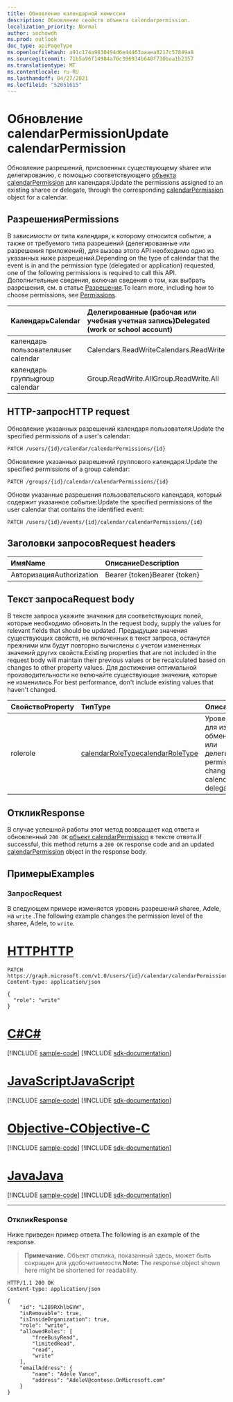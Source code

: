 ```yaml
---
title: Обновление календарной комиссии
description: Обновление свойств объекта calendarpermission.
localization_priority: Normal
author: sochowdh
ms.prod: outlook
doc_type: apiPageType
ms.openlocfilehash: a91c174a9830494d6e44463aaaea8217c57849a8
ms.sourcegitcommit: 71b5a96f14984a76c386934b648f730baa1b2357
ms.translationtype: MT
ms.contentlocale: ru-RU
ms.lasthandoff: 04/27/2021
ms.locfileid: "52051615"
---
```

# <a name="update-calendarpermission"></a><span data-ttu-id="a3461-103">Обновление calendarPermission</span><span class="sxs-lookup"><span data-stu-id="a3461-103">Update calendarPermission</span></span>

<span data-ttu-id="a3461-104">Обновление разрешений, присвоенных существующему sharee или делегированию, с помощью соответствующего [объекта calendarPermission](../resources/calendarpermission.md) для календаря.</span><span class="sxs-lookup"><span data-stu-id="a3461-104">Update the permissions assigned to an existing sharee or delegate, through the corresponding [calendarPermission](../resources/calendarpermission.md) object for a calendar.</span></span>

## <a name="permissions"></a><span data-ttu-id="a3461-105">Разрешения</span><span class="sxs-lookup"><span data-stu-id="a3461-105">Permissions</span></span>

<span data-ttu-id="a3461-106">В зависимости от типа календаря, к которому относится событие, а также от требуемого типа разрешений (делегированные или разрешения приложений), для вызова этого API необходимо одно из указанных ниже разрешений.</span><span class="sxs-lookup"><span data-stu-id="a3461-106">Depending on the type of calendar that the event is in and the permission type (delegated or application) requested, one of the following permissions is required to call this API.</span></span> <span data-ttu-id="a3461-107">Дополнительные сведения, включая сведения о том, как выбрать разрешения, см. в статье [Разрешения](/graph/permissions-reference).</span><span class="sxs-lookup"><span data-stu-id="a3461-107">To learn more, including how to choose permissions, see [Permissions](/graph/permissions-reference).</span></span>

| <span data-ttu-id="a3461-108">Календарь</span><span class="sxs-lookup"><span data-stu-id="a3461-108">Calendar</span></span> | <span data-ttu-id="a3461-109">Делегированные (рабочая или учебная учетная запись)</span><span class="sxs-lookup"><span data-stu-id="a3461-109">Delegated (work or school account)</span></span> | <span data-ttu-id="a3461-110">Делегированное (личная учетная запись Майкрософт)</span><span class="sxs-lookup"><span data-stu-id="a3461-110">Delegated (personal Microsoft account)</span></span> | <span data-ttu-id="a3461-111">Приложение</span><span class="sxs-lookup"><span data-stu-id="a3461-111">Application</span></span> |
|:-----|:-----|:-----|:-----|
| <span data-ttu-id="a3461-112">календарь пользователя</span><span class="sxs-lookup"><span data-stu-id="a3461-112">user calendar</span></span> | <span data-ttu-id="a3461-113">Calendars.ReadWrite</span><span class="sxs-lookup"><span data-stu-id="a3461-113">Calendars.ReadWrite</span></span> | <span data-ttu-id="a3461-114">Calendars.ReadWrite</span><span class="sxs-lookup"><span data-stu-id="a3461-114">Calendars.ReadWrite</span></span> | <span data-ttu-id="a3461-115">Calendars.ReadWrite</span><span class="sxs-lookup"><span data-stu-id="a3461-115">Calendars.ReadWrite</span></span> |
| <span data-ttu-id="a3461-116">календарь группы</span><span class="sxs-lookup"><span data-stu-id="a3461-116">group calendar</span></span> | <span data-ttu-id="a3461-117">Group.ReadWrite.All</span><span class="sxs-lookup"><span data-stu-id="a3461-117">Group.ReadWrite.All</span></span> | <span data-ttu-id="a3461-118">Не поддерживается.</span><span class="sxs-lookup"><span data-stu-id="a3461-118">Not supported.</span></span> | <span data-ttu-id="a3461-119">Не поддерживается.</span><span class="sxs-lookup"><span data-stu-id="a3461-119">Not supported.</span></span> |

## <a name="http-request"></a><span data-ttu-id="a3461-120">HTTP-запрос</span><span class="sxs-lookup"><span data-stu-id="a3461-120">HTTP request</span></span>

<span data-ttu-id="a3461-121">Обновление указанных разрешений календаря пользователя:</span><span class="sxs-lookup"><span data-stu-id="a3461-121">Update the specified permissions of a user's calendar:</span></span>
<!-- { "blockType": "ignored" } -->
```http
PATCH /users/{id}/calendar/calendarPermissions/{id}
```

<span data-ttu-id="a3461-122">Обновление указанных разрешений группового календаря:</span><span class="sxs-lookup"><span data-stu-id="a3461-122">Update the specified permissions of a group calendar:</span></span>
<!-- { "blockType": "ignored" } -->
```http
PATCH /groups/{id}/calendar/calendarPermissions/{id}
```

<span data-ttu-id="a3461-123">Обнови указанные разрешения пользовательского календаря, который содержит указанное событие:</span><span class="sxs-lookup"><span data-stu-id="a3461-123">Update the specified permissions of the user calendar that contains the identified event:</span></span>
<!-- { "blockType": "ignored" } -->
```http
PATCH /users/{id}/events/{id}/calendar/calendarPermissions/{id}
```

## <a name="request-headers"></a><span data-ttu-id="a3461-124">Заголовки запросов</span><span class="sxs-lookup"><span data-stu-id="a3461-124">Request headers</span></span>

| <span data-ttu-id="a3461-125">Имя</span><span class="sxs-lookup"><span data-stu-id="a3461-125">Name</span></span>       | <span data-ttu-id="a3461-126">Описание</span><span class="sxs-lookup"><span data-stu-id="a3461-126">Description</span></span>|
|:-----------|:-----------|
| <span data-ttu-id="a3461-127">Авторизация</span><span class="sxs-lookup"><span data-stu-id="a3461-127">Authorization</span></span> | <span data-ttu-id="a3461-128">Bearer {token}</span><span class="sxs-lookup"><span data-stu-id="a3461-128">Bearer {token}</span></span> |

## <a name="request-body"></a><span data-ttu-id="a3461-129">Текст запроса</span><span class="sxs-lookup"><span data-stu-id="a3461-129">Request body</span></span>

<span data-ttu-id="a3461-130">В тексте запроса укажите значения для соответствующих полей, которые необходимо обновить.</span><span class="sxs-lookup"><span data-stu-id="a3461-130">In the request body, supply the values for relevant fields that should be updated.</span></span> <span data-ttu-id="a3461-131">Предыдущие значения существующих свойств, не включенных в текст запроса, останутся прежними или будут повторно вычислены с учетом измененных значений других свойств.</span><span class="sxs-lookup"><span data-stu-id="a3461-131">Existing properties that are not included in the request body will maintain their previous values or be recalculated based on changes to other property values.</span></span> <span data-ttu-id="a3461-132">Для достижения оптимальной производительности не включайте существующие значения, которые не изменились.</span><span class="sxs-lookup"><span data-stu-id="a3461-132">For best performance, don't include existing values that haven't changed.</span></span>

| <span data-ttu-id="a3461-133">Свойство</span><span class="sxs-lookup"><span data-stu-id="a3461-133">Property</span></span>     | <span data-ttu-id="a3461-134">Тип</span><span class="sxs-lookup"><span data-stu-id="a3461-134">Type</span></span>        | <span data-ttu-id="a3461-135">Описание</span><span class="sxs-lookup"><span data-stu-id="a3461-135">Description</span></span> |
|:-------------|:------------|:------------|
|<span data-ttu-id="a3461-136">role</span><span class="sxs-lookup"><span data-stu-id="a3461-136">role</span></span>|[<span data-ttu-id="a3461-137">calendarRoleType</span><span class="sxs-lookup"><span data-stu-id="a3461-137">calendarRoleType</span></span>](../resources/calendarpermission.md#calendarroletype-values)| <span data-ttu-id="a3461-138">Уровень разрешений для изменения для обмена календарем или делегирования.</span><span class="sxs-lookup"><span data-stu-id="a3461-138">The permission level to change to for the calendar sharee or delegate.</span></span> |

## <a name="response"></a><span data-ttu-id="a3461-139">Отклик</span><span class="sxs-lookup"><span data-stu-id="a3461-139">Response</span></span>

<span data-ttu-id="a3461-140">В случае успешной работы этот метод возвращает код ответа и обновленный `200 OK` [объект calendarPermission](../resources/calendarpermission.md) в тексте ответа.</span><span class="sxs-lookup"><span data-stu-id="a3461-140">If successful, this method returns a `200 OK` response code and an updated [calendarPermission](../resources/calendarpermission.md) object in the response body.</span></span>

## <a name="examples"></a><span data-ttu-id="a3461-141">Примеры</span><span class="sxs-lookup"><span data-stu-id="a3461-141">Examples</span></span>

### <a name="request"></a><span data-ttu-id="a3461-142">Запрос</span><span class="sxs-lookup"><span data-stu-id="a3461-142">Request</span></span>

<span data-ttu-id="a3461-143">В следующем примере изменяется уровень разрешений sharee, Adele, на `write` .</span><span class="sxs-lookup"><span data-stu-id="a3461-143">The following example changes the permission level of the sharee, Adele, to `write`.</span></span>


# <a name="http"></a>[<span data-ttu-id="a3461-144">HTTP</span><span class="sxs-lookup"><span data-stu-id="a3461-144">HTTP</span></span>](#tab/http)
<!-- {
  "blockType": "request",
  "sampleKeys": ["RGVmYXVsdA=="],
  "name": "update_calendarpermission"
}-->

```http
PATCH https://graph.microsoft.com/v1.0/users/{id}/calendar/calendarPermissions/RGVmYXVsdA==
Content-type: application/json

{
  "role": "write"
}
```
# <a name="c"></a>[<span data-ttu-id="a3461-145">C#</span><span class="sxs-lookup"><span data-stu-id="a3461-145">C#</span></span>](#tab/csharp)
[!INCLUDE [sample-code](../includes/snippets/csharp/update-calendarpermission-csharp-snippets.md)]
[!INCLUDE [sdk-documentation](../includes/snippets/snippets-sdk-documentation-link.md)]

# <a name="javascript"></a>[<span data-ttu-id="a3461-146">JavaScript</span><span class="sxs-lookup"><span data-stu-id="a3461-146">JavaScript</span></span>](#tab/javascript)
[!INCLUDE [sample-code](../includes/snippets/javascript/update-calendarpermission-javascript-snippets.md)]
[!INCLUDE [sdk-documentation](../includes/snippets/snippets-sdk-documentation-link.md)]

# <a name="objective-c"></a>[<span data-ttu-id="a3461-147">Objective-C</span><span class="sxs-lookup"><span data-stu-id="a3461-147">Objective-C</span></span>](#tab/objc)
[!INCLUDE [sample-code](../includes/snippets/objc/update-calendarpermission-objc-snippets.md)]
[!INCLUDE [sdk-documentation](../includes/snippets/snippets-sdk-documentation-link.md)]

# <a name="java"></a>[<span data-ttu-id="a3461-148">Java</span><span class="sxs-lookup"><span data-stu-id="a3461-148">Java</span></span>](#tab/java)
[!INCLUDE [sample-code](../includes/snippets/java/update-calendarpermission-java-snippets.md)]
[!INCLUDE [sdk-documentation](../includes/snippets/snippets-sdk-documentation-link.md)]

---


### <a name="response"></a><span data-ttu-id="a3461-149">Отклик</span><span class="sxs-lookup"><span data-stu-id="a3461-149">Response</span></span>

<span data-ttu-id="a3461-150">Ниже приведен пример ответа.</span><span class="sxs-lookup"><span data-stu-id="a3461-150">The following is an example of the response.</span></span>

> <span data-ttu-id="a3461-151">**Примечание.** Объект отклика, показанный здесь, может быть сокращен для удобочитаемости.</span><span class="sxs-lookup"><span data-stu-id="a3461-151">**Note:** The response object shown here might be shortened for readability.</span></span>

<!-- {
  "blockType": "response",
  "name": "update_calendarpermission",
  "truncated": true,
  "@odata.type": "microsoft.graph.calendarPermission"
} -->

```http
HTTP/1.1 200 OK
Content-type: application/json

{
    "id": "L289RXhlbGVW",
    "isRemovable": true,
    "isInsideOrganization": true,
    "role": "write",
    "allowedRoles": [
        "freeBusyRead",
        "limitedRead",
        "read",
        "write"
    ],
    "emailAddress": {
        "name": "Adele Vance",
        "address": "AdeleV@contoso.OnMicrosoft.com"
    }
}
```

<!-- uuid: 16cd6b66-4b1a-43a1-adaf-3a886856ed98
2019-02-04 14:57:30 UTC -->
<!-- {
  "type": "#page.annotation",
  "description": "Update calendarpermission",
  "keywords": "",
  "section": "documentation",
  "tocPath": ""
}-->

